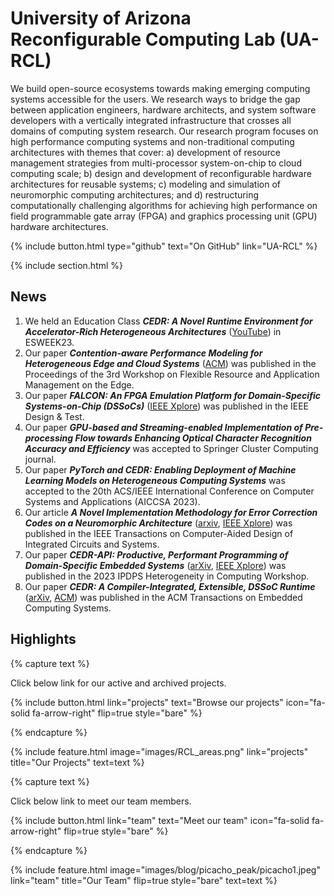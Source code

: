---
---

# University of Arizona Reconfigurable Computing Lab (UA-RCL)

We build open-source ecosystems towards making emerging computing systems accessible for the users. We research ways to bridge the gap between application engineers, hardware architects, and system software developers with a vertically integrated infrastructure that crosses all domains of computing system research. Our research program focuses on high performance computing systems and non-traditional computing architectures with themes that cover: a) development of resource management strategies from multi-processor system-on-chip to cloud computing scale; b) design and development of reconfigurable hardware architectures for reusable systems; c) modeling and simulation of neuromorphic computing architectures; and d) restructuring computationally challenging algorithms for achieving high performance on field programmable gate array (FPGA) and graphics processing unit (GPU) hardware architectures.

{%
  include button.html
  type="github"
  text="On GitHub"
  link="UA-RCL"
%}

{% include section.html %}

## News


1. We held an Education Class ***CEDR: A Novel Runtime Environment for Accelerator-Rich Heterogeneous Architectures*** ([YouTube](https://www.youtube.com/watch?v=nMWDFAChcFI&list=PLMohsHZ1Urxvq9ZXyDenPMtbodupJaoZw&index=9&ab_channel=EmbeddedSystemsWeek%28ESWEEK%29)) in ESWEEK23.
1. Our paper ***Contention-aware Performance Modeling for Heterogeneous Edge and Cloud Systems*** ([ACM](https://dl.acm.org/doi/abs/10.1145/3589010.3594889)) was published in the Proceedings of the 3rd Workshop on Flexible Resource and Application Management on the Edge.
1. Our paper ***FALCON: An FPGA Emulation Platform for Domain-Specific Systems-on-Chip (DSSoCs)*** ([IEEE Xplore](https://ieeexplore.ieee.org/abstract/document/10168840/)) was published in the IEEE Design & Test.
1. Our paper ***GPU-based and Streaming-enabled Implementation of Pre-processing Flow towards Enhancing Optical Character Recognition Accuracy and Efficiency*** was accepted to Springer Cluster Computing journal.
1. Our paper ***PyTorch and CEDR: Enabling Deployment of Machine Learning Models on Heterogeneous Computing Systems*** was accepted to the 20th ACS/IEEE International Conference on Computer Systems and Applications (AICCSA 2023).
1. Our article ***A Novel Implementation Methodology for Error Correction Codes on a Neuromorphic Architecture*** ([arxiv](https://arxiv.org/abs/2306.04010), [IEEE Xplore](https://ieeexplore.ieee.org/abstract/document/10149083)) was published in the IEEE Transactions on Computer-Aided Design of Integrated Circuits and Systems.
1. Our paper ***CEDR-API: Productive, Performant Programming of Domain-Specific Embedded Systems*** ([arXiv](https://arxiv.org/abs/2304.12396), [IEEE Xplore](https://ieeexplore.ieee.org/document/10196561)) was published in the 2023 IPDPS Heterogeneity in Computing Workshop.
1. Our paper ***CEDR: A Compiler-Integrated, Extensible, DSSoC Runtime*** ([arXiv](https://arxiv.org/pdf/2204.08962.pdf), [ACM](https://dl.acm.org/doi/full/10.1145/3529257)) was published in the ACM Transactions on Embedded Computing Systems.

## Highlights

{% capture text %}

Click below link for our active and archived projects.

{%
  include button.html
  link="projects"
  text="Browse our projects"
  icon="fa-solid fa-arrow-right"
  flip=true
  style="bare"
%}

{% endcapture %}

{%
  include feature.html
  image="images/RCL_areas.png"
  link="projects"
  title="Our Projects"
  text=text
%}

{% capture text %}

Click below link to meet our team members.

{%
  include button.html
  link="team"
  text="Meet our team"
  icon="fa-solid fa-arrow-right"
  flip=true
  style="bare"
%}

{% endcapture %}

{%
  include feature.html
  image="images/blog/picacho_peak/picacho1.jpeg"
  link="team"
  title="Our Team"
  flip=true
  style="bare"
  text=text
%}
